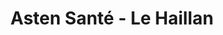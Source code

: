 ---
title: "Asten Santé - Le Haillan"
url: /le-haillan/asten-sante-le-haillan/
shop: approvisionnement médical
---